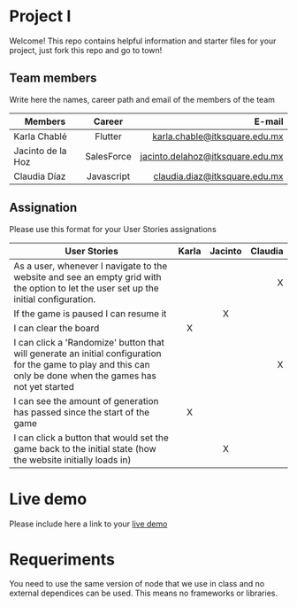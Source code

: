 # Project I

Welcome! This repo contains helpful information and starter files for your project, just fork this repo and go to town!

## Team members

Write here the names, career path and email of the members of the team

| Members           |   Career   |                           E-mail |
| ----------------- | :--------: | -------------------------------: |
| Karla Chablé      |  Flutter   |    karla.chable@itksquare.edu.mx |
| Jacinto de la Hoz | SalesForce | jacinto.delahoz@itksquare.edu.mx |
| Claudia Díaz      | Javascript |    claudia.diaz@itksquare.edu.mx |

## Assignation

Please use this format for your User Stories assignations

| User Stories     | Karla | Jacinto | Claudia |
| ---------------- | :---: | :-----: | ------: |
| As a user, whenever I navigate to the website and see an empty grid with the option to let the user set up the initial configuration. |       |         |    X    |
| If the game is paused I can resume it |       |    X     |         |
| I can clear the board |   X    |         |         |
| I can click a 'Randomize' button that will generate an initial configuration for the game to play and this can only be done when the games has not yet started |       |         |    X    |
| I can see the amount of generation has passed since the start of the game |   X    |         |         |
| I can click a button that would set the game back to the initial state (how the website initially loads in) |       |     X    |         |


# Live demo

Please include here a link to your [live demo](https://claudiadiaz-ksquare.github.io/project2_conway/)

# Requeriments

You need to use the same version of node that we use in class and no external dependices can be used. This means no frameworks or libraries.
